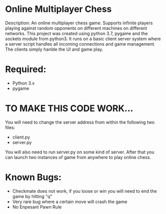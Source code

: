 # Online Multiplayer Chess

Description: An online multiplayer chess game. Supports infinite players playing against random opponents on different machines on different networks. This project was created using python 3.7, pygame and the sockets module from python3. It runs on a basic client server system where a server script handles all incoming connections and game management. The clients simply hanlde the UI and game play.

# Required:

- Python 3.x
- pygame

# TO MAKE THIS CODE WORK...

You will need to change the server address from within the following two files:
- client.py
- server.py
  
You will also need to run server.py on some kind of server. After that you can launch two instances of game from anywhere to play online chess.

# Known Bugs:

- Checkmate does not work, if you loose or win you will need to end the game by hitting "q"
- Very rare bug where a certain move will crash the game
- No Enpesant Pawn Rule

